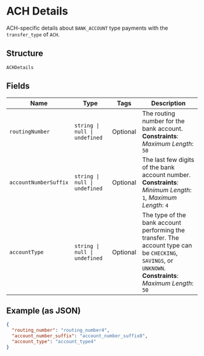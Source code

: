 
# ACH Details

ACH-specific details about `BANK_ACCOUNT` type payments with the `transfer_type` of `ACH`.

## Structure

`ACHDetails`

## Fields

| Name | Type | Tags | Description |
|  --- | --- | --- | --- |
| `routingNumber` | `string \| null \| undefined` | Optional | The routing number for the bank account.<br>**Constraints**: *Maximum Length*: `50` |
| `accountNumberSuffix` | `string \| null \| undefined` | Optional | The last few digits of the bank account number.<br>**Constraints**: *Minimum Length*: `1`, *Maximum Length*: `4` |
| `accountType` | `string \| null \| undefined` | Optional | The type of the bank account performing the transfer. The account type can be `CHECKING`,<br>`SAVINGS`, or `UNKNOWN`.<br>**Constraints**: *Maximum Length*: `50` |

## Example (as JSON)

```json
{
  "routing_number": "routing_number4",
  "account_number_suffix": "account_number_suffix8",
  "account_type": "account_type4"
}
```

